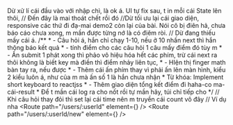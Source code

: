 Dừ xử lí cái đầu vào với nhập chì, là ok á. UI tự fix sau, t in mỗi cái State lên thôi, 
// Đến đây là mai thoát chết rồi đó
      //Dừ tối ưu lại cái giao diện, responsive các thứ đi đạ-mai demo2 còn lại của bài. Nói cô bị điên hả, chưa báo cáo chưa xong, m mần được từng nớ là có điêm ròi.
      // Dừ đang thiếu mấy cái á.
      /**
       * - Câu hỏi á, hắn chỉ chạy 1-10, nếu ở 10 nhấn next thì hắn thông báo kết quả
       * - tính điểm cho các câu hỏi 1 câu mấy điểm đó tùy m
       * - Ấn submit 1 phát xong thì phảo vô hiệu hóa hết các phím, trừ cái next ra thôi không là biết key mà điền thì điểm nhảy liên tục, 
       * - HIện thị finger math bàn tay ra, nếu được
       * - Thêm cái ấn phím thay vì phải ấn lên màn hình, kiểu 2 kiểu luôn á, như của m mà ấn số 1 là hắn chưa nhận
       * Từ khóa: Implement short keyboard to reactjss
       * - Thêm giao diện tổng kết điểm đi haha-co ma-cái-result
       *  Để t mần cái log ra cho nốt rồi tự mần hây, túi chỉ tiếp cho 
       */
         // Khi câu hỏi thay đỏi thì set lại cái time nên m truyền cái count vô đây
    // Ví dụ nha
     <Route path="/users/:userId" element={<Single />} />
          <Route path="/users/:userId/new" element={<New inputs={userInputs} title="Add New User" />} />